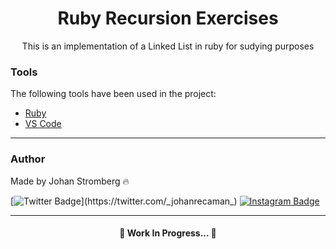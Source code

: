 <h1 align="center">Ruby Recursion Exercises</h1>

<p align="center">This is an implementation of a Linked List in ruby for sudying purposes</p>

### Tools

The following tools have been used in the project:

- [Ruby](https://www.ruby-lang.org/pt/)
- [VS Code](https://code.visualstudio.com)
---

### Author
Made by Johan Stromberg :fire:

[![Twitter Badge](https://img.shields.io/badge/Twitter-1DA1F2?style=for-the-badge&logo=twitter&logoColor=white&link=https://twitter.com/_johanrecaman_)](https://twitter.com/_johanrecaman_)
[![Instagram Badge](https://img.shields.io/badge/-Instagram-%23E4405F?style=for-the-badge&logo=instagram&logoColor=white)](https://instagram.com/_johanrecaman_)

---

<h4 align="center">
  🚧  Work In Progress...  🚧
</h4>